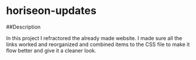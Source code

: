 # horiseon-updates

##Description

In this project I refractored the already made website. I made sure all the links worked and reorganized and combined items to the CSS file to make it flow better and give it a cleaner look.

